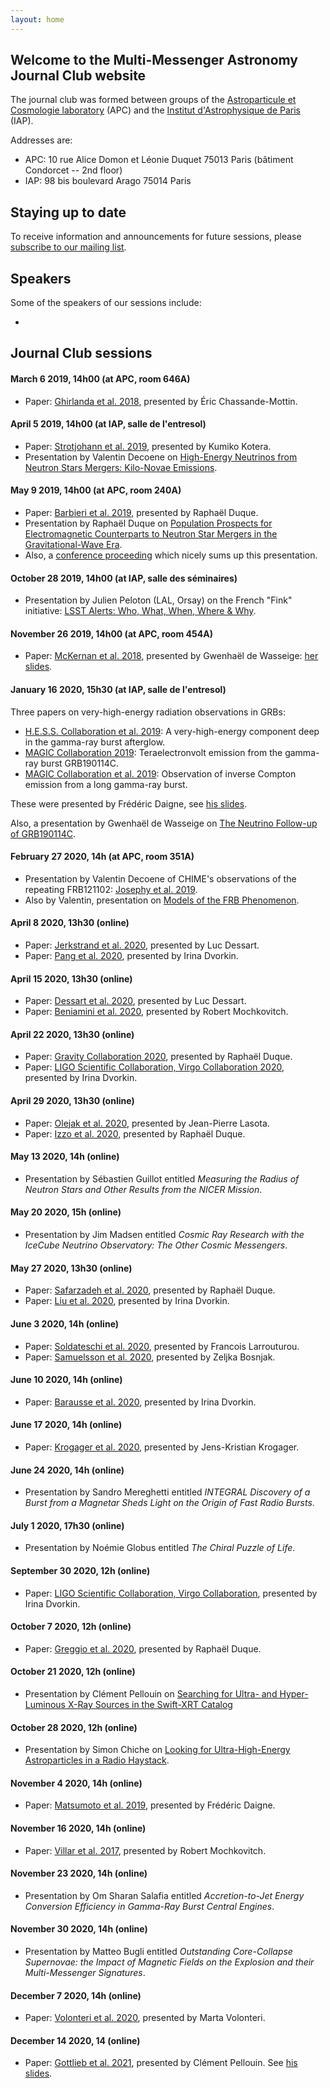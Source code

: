 ```yaml
---
layout: home
---
```



## Welcome to the Multi-Messenger Astronomy Journal Club website

The journal club was formed between groups of the [Astroparticule et Cosmologie laboratory](http://www.apc.univ-paris7.fr/APC_CS/) (APC) and the [Institut d'Astrophysique de Paris](http://www.iap.fr) (IAP).

Addresses are:
* APC: 10 rue Alice Domon et Léonie Duquet 75013 Paris (bâtiment Condorcet -- 2nd floor)
* IAP: 98 bis boulevard Arago 75014 Paris

## Staying up to date

To receive information and announcements for future sessions, please [subscribe to our mailing list](https://listserv.in2p3.fr/cgi-bin/wa?SUBED1=MM-MEETINGS-IDF-L&A=1).

## Speakers

Some of the speakers of our sessions include:

*

## Journal Club sessions

#### **March 6 2019, 14h00 (at APC, room 646A)**

* Paper: [Ghirlanda et al. 2018](https://ui.adsabs.harvard.edu/abs/2019Sci...363..968G/abstract), presented by Éric Chassande-Mottin.

#### **April 5 2019, 14h00 (at IAP, salle de l'entresol)**

* Paper: [Strotjohann et al. 2019](https://ui.adsabs.harvard.edu/abs/2019arXiv190309648S/abstract), presented by Kumiko Kotera.
* Presentation by Valentin Decoene on [High-Energy Neutrinos from Neutron Stars Mergers: Kilo-Novae Emissions](docs/slides2-decoene.pdf).

#### **May 9 2019, 14h00 (at APC, room 240A)**

* Paper: [Barbieri et al. 2019](https://ui.adsabs.harvard.edu/abs/2019arXiv190304543B/abstract), presented by Raphaël Duque.
* Presentation by Raphaël Duque on [Population Prospects for Electromagnetic Counterparts to Neutron Star Mergers in the Gravitational-Wave Era](docs/slides3-duque.pdf).
* Also, a [conference proceeding](https://ui.adsabs.harvard.edu/abs/2019nemm.conf...25D/abstract) which nicely sums up this presentation.

#### **October 28 2019, 14h00 (at IAP, salle des séminaires)**

* Presentation by Julien Peloton (LAL, Orsay) on the French "Fink" initiative: [LSST Alerts: Who, What, When, Where & Why](docs/slides4-peloton.pdf).


#### **November 26 2019, 14h00 (at APC, room 454A)**

* Paper: [McKernan et al. 2018](https://ui.adsabs.harvard.edu/abs/2018ApJ...866...66M/abstract), presented by Gwenhaël de Wasseige: [her slides](docs/slides5-wasseige.pdf).

#### **January 16 2020, 15h30 (at IAP, salle de l'entresol)**

Three papers on very-high-energy radiation observations in GRBs:

* [H.E.S.S. Collaboration et al. 2019](https://ui.adsabs.harvard.edu/abs/2019Natur.575..464A/abstract): A very-high-energy component deep in the gamma-ray burst afterglow.
* [MAGIC Collaboration 2019](https://ui.adsabs.harvard.edu/abs/2019Natur.575..455M/abstract): Teraelectronvolt emission from the gamma-ray burst GRB190114C.
* [MAGIC Collaboration et al. 2019](https://ui.adsabs.harvard.edu/abs/2019Natur.575..459M/abstract): Observation of inverse Compton emission from a long gamma-ray burst.

These were presented by Frédéric Daigne, see [his slides](docs/slides6-daigne.pdf).

Also, a presentation by Gwenhaël de Wasseige on [The Neutrino Follow-up of GRB190114C](docs/slides6-wasseige.pdf).

#### **February 27 2020, 14h (at APC, room 351A)**

* Presentation by Valentin Decoene of CHIME's observations of the repeating FRB121102: [Josephy et al. 2019](https://ui.adsabs.harvard.edu/abs/2019ApJ...882L..18J/abstract).
* Also by Valentin, presentation on [Models of the FRB Phenomenon](docs/slides7-decoene.pdf).

#### **April 8 2020, 13h30 (online)**

* Paper: [Jerkstrand et al. 2020](https://ui.adsabs.harvard.edu/abs/2020Sci...367..415J/abstract), presented by Luc Dessart.
* Paper: [Pang et al. 2020](https://ui.adsabs.harvard.edu/abs/2020MNRAS.495.3740P/abstract), presented by Irina Dvorkin.

#### **April 15 2020, 13h30 (online)**

* Paper: [Dessart et al. 2020](https://ui.adsabs.harvard.edu/abs/2020A%26A...638A..80D/abstract), presented by Luc Dessart.
* Paper: [Beniamini et al. 2020](https://ui.adsabs.harvard.edu/abs/2020MNRAS.492.2847B/abstract), presented by Robert Mochkovitch.

#### **April 22 2020, 13h30 (online)**

* Paper: [Gravity Collaboration 2020](https://ui.adsabs.harvard.edu/abs/2020A%26A...636L...5G/abstract), presented by Raphaël Duque.
* Paper: [LIGO Scientific Collaboration, Virgo Collaboration 2020](https://ui.adsabs.harvard.edu/abs/2020arXiv200408342T/abstract), presented by Irina Dvorkin.

#### **April 29 2020, 13h30 (online)**

* Paper: [Olejak et al. 2020](https://ui.adsabs.harvard.edu/abs/2020ApJ...901L..39O/abstract), presented by Jean-Pierre Lasota.
* Paper: [Izzo et al. 2020](https://ui.adsabs.harvard.edu/abs/2020A%26A...639L..11I/abstract), presented by Raphaël Duque.

#### **May 13 2020, 14h (online)**

* Presentation by Sébastien Guillot entitled _Measuring the Radius of Neutron Stars and Other Results from the NICER Mission_.

#### **May 20 2020, 15h (online)**

* Presentation by Jim Madsen entitled _Cosmic Ray Research with the IceCube Neutrino Observatory: The Other Cosmic Messengers_.

#### **May 27 2020, 13h30 (online)**

* Paper: [Safarzadeh et al. 2020](https://ui.adsabs.harvard.edu/abs/2020ApJ...901..137S/abstract), presented by Raphaël Duque.
* Paper: [Liu et al. 2020](https://ui.adsabs.harvard.edu/abs/2020PhRvD.102b4028L/abstract), presented by Irina Dvorkin.

#### **June 3 2020, 14h (online)**

* Paper: [Soldateschi et al. 2020](https://ui.adsabs.harvard.edu/abs/2020A%26A...640A..44S/abstract), presented by Francois Larrouturou.
* Paper: [Samuelsson et al. 2020](https://ui.adsabs.harvard.edu/abs/2020ApJ...902..148S/abstract), presented by Zeljka Bosnjak.

#### **June 10 2020, 14h (online)**

* Paper: [Barausse et al. 2020](https://ui.adsabs.harvard.edu/abs/2020ApJ...904...16B/abstract), presented by Irina Dvorkin.

#### **June 17 2020, 14h (online)**

* Paper: [Krogager et al. 2020](https://ui.adsabs.harvard.edu/abs/2020MNRAS.495.3014K/abstract), presented by Jens-Kristian Krogager.

#### **June 24 2020, 14h (online)**

* Presentation by Sandro Mereghetti entitled _INTEGRAL Discovery of a Burst from a Magnetar Sheds Light on the Origin of Fast Radio Bursts_.

#### **July 1 2020, 17h30 (online)**

* Presentation by Noémie Globus entitled _The Chiral Puzzle of Life_.

#### **September 30 2020, 12h (online)**

* Paper: [LIGO Scientific Collaboration, Virgo Collaboration](https://ui.adsabs.harvard.edu/abs/2020PhRvL.125j1102A/abstract), presented by Irina Dvorkin.

#### **October 7 2020, 12h (online)**

* Paper: [Greggio et al. 2020](https://ui.adsabs.harvard.edu/abs/2021MNRAS.500.1755G/abstract), presented by Raphaël Duque.

#### **October 21 2020, 12h (online)**

* Presentation by Clément Pellouin on [Searching for Ultra- and Hyper-Luminous X-Ray Sources in the Swift-XRT Catalog](docs/201021-pellouin.pdf)

#### **October 28 2020, 12h (online)**

* Presentation by Simon Chiche on [Looking for Ultra-High-Energy Astroparticles in a Radio
Haystack](docs/201028-chiche.pdf).

#### **November 4 2020, 14h (online)**

* Paper: [Matsumoto et al. 2019](https://ui.adsabs.harvard.edu/abs/2019MNRAS.483.1247M/abstract), presented by Frédéric Daigne.

#### **November 16 2020, 14h (online)**

* Paper: [Villar et al. 2017](https://ui.adsabs.harvard.edu/abs/2017ApJ...851L..21V/abstract), presented by Robert Mochkovitch.

#### **November 23 2020, 14h (online)**

* Presentation by Om Sharan Salafia entitled _Accretion-to-Jet Energy Conversion Efficiency in Gamma-Ray Burst Central Engines_.

#### **November 30 2020, 14h (online)**

* Presentation by Matteo Bugli entitled _Outstanding Core-Collapse Supernovae: the Impact of Magnetic Fields on the Explosion and their Multi-Messenger Signatures_.

#### **December 7 2020, 14h (online)**

* Paper: [Volonteri et al. 2020](https://ui.adsabs.harvard.edu/abs/2020MNRAS.498.2219V/abstract), presented by Marta Volonteri.

#### **December 14 2020, 14 (online)**

* Paper: [Gottlieb et al. 2021](https://ui.adsabs.harvard.edu/abs/2021MNRAS.500.3511G/abstract), presented by Clément Pellouin. See [his slides](docs/201214-pellouin.pdf).
